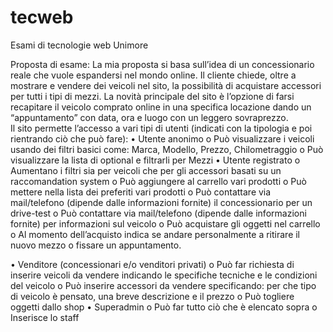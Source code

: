 # tecweb
Esami di tecnologie web Unimore

Proposta di esame:
La mia proposta si basa sull’idea di un concessionario reale che vuole espandersi nel mondo online.
Il cliente chiede, oltre a mostrare e vendere dei veicoli nel sito, la possibilità di acquistare accessori
per tutti i tipi di mezzi.
La novità principale del sito è l’opzione di farsi recapitare il veicolo comprato online in una
specifica locazione dando un “appuntamento” con data, ora e luogo con un leggero sovraprezzo.<br>
Il sito permette l’accesso a vari tipi di utenti (indicati con la tipologia e poi rientrando ciò che può
fare):
• Utente anonimo
    o Può visualizzare i veicoli usando dei filtri basici come: Marca, Modello, Prezzo,
Chilometraggio
    o Può visualizzare la lista di optional e filtrarli per Mezzi
• Utente registrato
    o Aumentano i filtri sia per veicoli che per gli accessori basati su un raccomandation
system
    o Può aggiungere al carrello vari prodotti
    o Può mettere nella lista dei preferiti vari prodotti
    o Può contattare via mail/telefono (dipende dalle informazioni fornite) il
    concessionario per un drive-test
    o Può contattare via mail/telefono (dipende dalle informazioni fornite) per
    informazioni sul veicolo
    o Può acquistare gli oggetti nel carrello
    o Al momento dell’acquisto indica se andare personalmente a ritirare il nuovo mezzo o
    fissare un appuntamento.

• Venditore (concessionari e/o venditori privati)
    o Può far richiesta di inserire veicoli da vendere indicando le specifiche tecniche e le
    condizioni del veicolo
    o Può inserire accessori da vendere specificando: per che tipo di veicolo è pensato, una
breve descrizione e il prezzo
    o Può togliere oggetti dallo shop
• Superadmin
    o Può far tutto ciò che è elencato sopra
    o Inserisce lo staff
